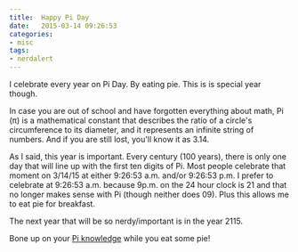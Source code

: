 ```yaml
---
title:  Happy Pi Day
date:   2015-03-14 09:26:53
categories:
- misc
tags:
- nerdalert
---
```


I celebrate every year on Pi Day. By eating pie. This is is special year though.

In case you are out of school and have forgotten everything about math, Pi (&pi;) is a mathematical constant that describes the ratio of a circle's circumference to its diameter, and it represents an infinite string of numbers. And if you are still lost, you'll know it as 3.14.

As I said, this year is important. Every century (100 years), there is only one day that will line up with the first ten digits of Pi. Most people celebrate that moment on 3/14/15 at either 9:26:53 a.m. and/or 9:26:53 p.m. I prefer to celebrate at 9:26:53 a.m. because 9p.m. on the 24 hour clock is 21 and that no longer makes sense with Pi (though neither does 09). Plus this allows me to eat pie for breakfast.

The next year that will be so nerdy/important is in the year 2115.

Bone up on your [Pi knowledge](http://en.wikipedia.org/wiki/Pi) while you eat some pie!
